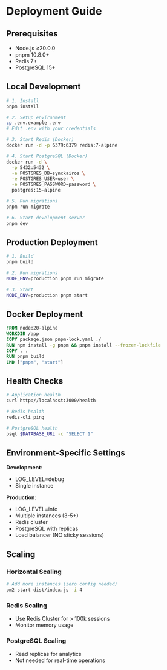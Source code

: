 # Deployment Guide

## Prerequisites

- Node.js ≥20.0.0
- pnpm 10.8.0+
- Redis 7+
- PostgreSQL 15+

## Local Development

```bash
# 1. Install
pnpm install

# 2. Setup environment
cp .env.example .env
# Edit .env with your credentials

# 3. Start Redis (Docker)
docker run -d -p 6379:6379 redis:7-alpine

# 4. Start PostgreSQL (Docker)
docker run -d \
  -p 5432:5432 \
  -e POSTGRES_DB=synckairos \
  -e POSTGRES_USER=user \
  -e POSTGRES_PASSWORD=password \
  postgres:15-alpine

# 5. Run migrations
pnpm run migrate

# 6. Start development server
pnpm dev
```

## Production Deployment

```bash
# 1. Build
pnpm build

# 2. Run migrations
NODE_ENV=production pnpm run migrate

# 3. Start
NODE_ENV=production pnpm start
```

## Docker Deployment

```dockerfile
FROM node:20-alpine
WORKDIR /app
COPY package.json pnpm-lock.yaml ./
RUN npm install -g pnpm && pnpm install --frozen-lockfile
COPY . .
RUN pnpm build
CMD ["pnpm", "start"]
```

## Health Checks

```bash
# Application health
curl http://localhost:3000/health

# Redis health
redis-cli ping

# PostgreSQL health
psql $DATABASE_URL -c "SELECT 1"
```

## Environment-Specific Settings

**Development**:
- LOG_LEVEL=debug
- Single instance

**Production**:
- LOG_LEVEL=info
- Multiple instances (3-5+)
- Redis cluster
- PostgreSQL with replicas
- Load balancer (NO sticky sessions)

## Scaling

### Horizontal Scaling
```bash
# Add more instances (zero config needed)
pm2 start dist/index.js -i 4
```

### Redis Scaling
- Use Redis Cluster for > 100k sessions
- Monitor memory usage

### PostgreSQL Scaling
- Read replicas for analytics
- Not needed for real-time operations
